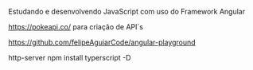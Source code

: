 Estudando e desenvolvendo JavaScript com uso do Framework Angular


https://pokeapi.co/ para criação de API´s

https://github.com/felipeAguiarCode/angular-playground

http-server
npm install typerscript -D
